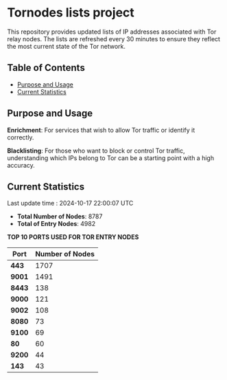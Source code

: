 # Tornodes lists project

This repository provides updated lists of IP addresses associated with Tor relay nodes. The lists are refreshed every 30 minutes to ensure they reflect the most current state of the Tor network.

## Table of Contents

- [Purpose and Usage](#purpose-and-usage)
- [Current Statistics](#current-statistics)


## Purpose and Usage

**Enrichment**: For services that wish to allow Tor traffic or identify it correctly.

**Blacklisting**: For those who want to block or control Tor traffic, understanding which IPs belong to Tor can be a starting point with a high accuracy.

## Current Statistics

Last update time : 2024-10-17 22:00:07 UTC

- **Total Number of Nodes**: 8787
- **Total of Entry Nodes**: 4982

**TOP 10 PORTS USED FOR TOR ENTRY NODES**

| **Port** | **Number of Nodes** |
|------|-----------------|
| **443**   | 1707  |
| **9001**   | 1491  |
| **8443**   | 138  |
| **9000**   | 121  |
| **9002**   | 108  |
| **8080**   | 73  |
| **9100**   | 69  |
| **80**   | 60  |
| **9200**   | 44  |
| **143**   | 43  |

